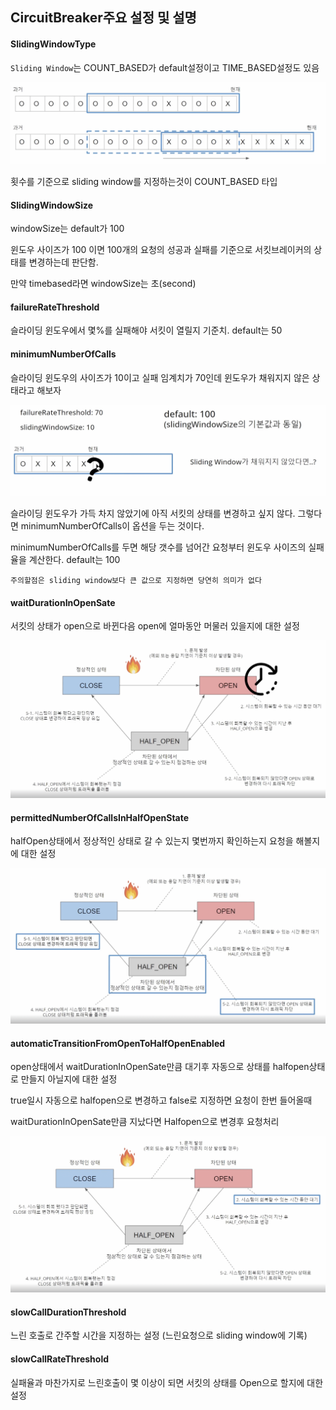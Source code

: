 ## CircuitBreaker주요 설정 및 설명

#### SlidingWindowType

`Sliding Window`는 COUNT_BASED가 default설정이고 TIME_BASED설정도 있음

![image](image/SlidingWindowType.png)

횟수를 기준으로 sliding window를 지정하는것이 COUNT_BASED 타입


#### SlidingWindowSize

windowSize는 default가 100

윈도우 사이즈가 100 이면 100개의 요청의 성공과 실패를 기준으로 서킷브레이커의 상태를 변경하는데 판단함.

만약 timebased라면 windowSize는 초(second)

#### failureRateThreshold

슬라이딩 윈도우에서 몇%를 실패해야 서킷이 열릴지 기준치. default는 50

#### minimumNumberOfCalls

슬라이딩 윈도우의 사이즈가 10이고 실패 임계치가 70인데 윈도우가 채워지지 않은 상태라고 해보자

![image](image/minimumNumberOfCalls.png)

슬라이딩 윈도우가 가득 차지 않았기에 아직 서킷의 상태를 변경하고 싶지 않다. 그렇다면 minimumNumberOfCalls이 옵션을 두는 것이다.

minimumNumberOfCalls를 두면 해당 갯수를 넘어간 요청부터 윈도우 사이즈의 실패율을 계산한다. default는 100 

`주의할점은 sliding window보다 큰 값으로 지정하면 당연히 의미가 없다 `

#### waitDurationInOpenSate

서킷의 상태가 open으로 바뀐다음 open에 얼마동안 머물러 있을지에 대한 설정

![image](image/waitDurationInOpenSate.png)

#### permittedNumberOfCallsInHalfOpenState

halfOpen상태에서 정상적인 상태로 갈 수 있는지 몇번까지 확인하는지 요청을 해볼지에 대한 설정

![image](image/permittedNumberOfCallsInHalfOpenState.png)


#### automaticTransitionFromOpenToHalfOpenEnabled

open상태에서 waitDurationInOpenSate만큼 대기후 자동으로 상태를 halfopen상태로 만들지 아닐지에 대한 설정

true일시 자동으로 halfopen으로 변경하고 false로 지정하면 요청이 한번 들어올때 

waitDurationInOpenSate만큼 지났다면 Halfopen으로 변경후 요청처리

![image](image/automaticTransitionFromOpenToHalfOpenEnabled.png)


#### slowCallDurationThreshold

느린 호출로 간주할 시간을 지정하는 설정 (느린요청으로 sliding window에 기록)

#### slowCallRateThreshold

실패율과 마찬가지로 느린호출이 몇 이상이 되면 서킷의 상태를 Open으로 할지에 대한 설정